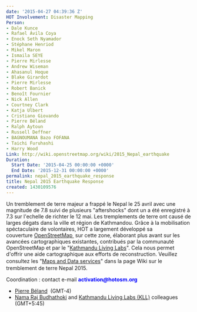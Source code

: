 ```yaml
---
date: '2015-04-27 04:39:36 Z'
HOT Involvement: Disaster Mapping
Person:
- Dale Kunce
- Rafael Ávila Coya
- Enock Seth Nyamador
- Stéphane Henriod
- Mikel Maron
- Ismaila SEYE
- Pierre Mirlesse
- Andrew Wiseman
- Ahasanul Hoque
- Blake Girardot
- Pierre Mirlesse
- Robert Banick
- Benoît Fournier
- Nick Allen
- Courtney Clark
- Katja Ulbert
- Cristiano Giovando
- Pierre Béland
- Ralph Aytoun
- Russell Deffner
- BAGNOUMANA Bazo FOFANA
- Taichi Furuhashi
- Harry Wood
Link: http://wiki.openstreetmap.org/wiki/2015_Nepal_earthquake
Duration:
  Start Date: '2015-04-25 00:00:00 +0000'
  End Date: '2015-12-31 00:00:00 +0000'
permalink: nepal_2015_earthquake_response
title: Nepal 2015 Earthquake Response
created: 1430109576
---
```

<p>Un tremblement de terre majeur a frappé le Nepal le 25 avril avec une magnitude de 7.8 suivi de plusieurs "aftershocks" dont un a été enregistré à 7.3 sur l'echelle de richter le 12 mai. Les tremplements de terre ont causé de larges dégats dans la ville et région de Kathmandou. Grâce à la mobilisation spéctaculaire de volontaires, HOT a largement développé sa couverture&nbsp;<a title="OSMcompare Before / After" href="http://pierzen.dev.openstreetmap.org/hot/leaflet/OSM-Compare-before-after.html#12/27.7548/85.3373">OpenStreetMap&nbsp;</a>&nbsp;sur cette zone, élaborant&nbsp;plus avant sur les avancées cartographiques existantes, contribués par la communauté OpenStreetMap et par le "<a title="KLL" href="http://kathmandulivinglabs.org/">Kathmandu Living Labs</a>". Cela nous permet d'offrir une aide cartographique aux efforts de reconstruction. Veuillez consultez les "<a style="line-height: 1.538em;" title="OSM Maps &amp; Services for the Nepal Response" href="http://wiki.openstreetmap.org/wiki/2015_Nepal_earthquake#Map_and_Data_Services" target="_self">Maps and Data services</a>" dans la page Wiki sur le tremblement de terre Nepal 2015.&nbsp;</p><p>Coordination : contact e-mail&nbsp;<strong style="color: blue;">activation<em>@</em></strong><strong style="color: blue;">hotosm.org</strong></p><ul><li><a href="http://hotosm.org/users/pierrebeland"> Pierre Béland</a>&nbsp; (GMT-4)</li><li><a href="http://hotosm.org/users/nama_budhathoki"> Nama Raj Budhathoki</a> and <a class="external text" href="http://www.kathmandulivinglabs.org/" rel="nofollow">Kathmandu Living Labs (KLL)</a> colleagues (GMT+5:45)</li></ul>
